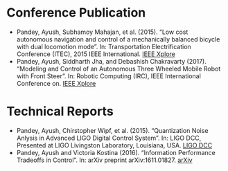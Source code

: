 
# Conference Publication
* Pandey, Ayush, Subhamoy Mahajan, et al. (2015). “Low cost autonomous navigation and control of a mechanically balanced bicycle with dual locomotion mode”. In: Transportation Electrification Conference (ITEC), 2015 IEEE International. [IEEE Xplore](http://ieeexplore.ieee.org/document/7386938/?reload=true)
* Pandey, Ayush, Siddharth Jha, and Debashish Chakravarty (2017). “Modeling and Control of an Autonomous Three Wheeled Mobile Robot with Front Steer”. In: Robotic Computing (IRC), IEEE International Conference on. [IEEE Xplore](http://ieeexplore.ieee.org/document/7926529/)   
# Technical Reports
* Pandey, Ayush, Chirstopher Wipf, et al. (2015). “Quantization Noise Anlysis in Advanced LIGO Digital Control System”. In: LIGO DCC, Presented at LIGO Livingston Laboratory, Louisiana, USA. [LIGO DCC](https://dcc.ligo.org/LIGO-T1500351/public)
* Pandey, Ayush and Victoria Kostina (2016). “Information Performance Tradeoffs in Control”. In: arXiv preprint arXiv:1611.01827. [arXiv](https://arxiv.org/abs/1611.01827)

